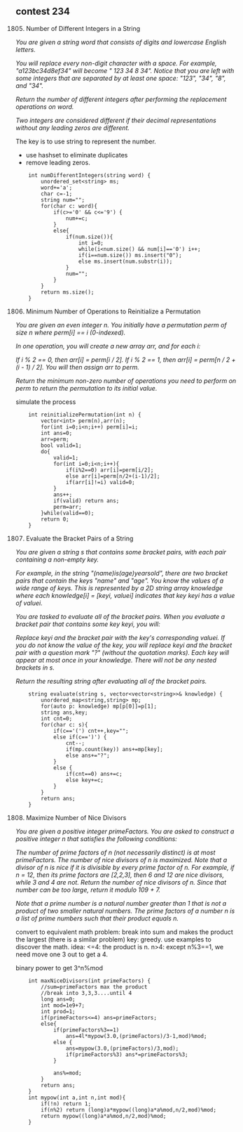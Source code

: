 ## contest 234

1805. Number of Different Integers in a String
<em>
You are given a string word that consists of digits and lowercase English letters.

You will replace every non-digit character with a space. For example, "a123bc34d8ef34" will become " 123  34 8  34". Notice that you are left with some integers that are separated by at least one space: "123", "34", "8", and "34".

Return the number of different integers after performing the replacement operations on word.

Two integers are considered different if their decimal representations without any leading zeros are different.
</em>

The key is to use string to represent the number.
- use hashset to eliminate duplicates
- remove leading zeros.

```
    int numDifferentIntegers(string word) {
        unordered_set<string> ms;
        word+='a';
        char c=-1;
        string num="";
        for(char c: word){
            if(c>='0' && c<='9') {
                num+=c;
            }
            else{
                if(num.size()){
                    int i=0;
                    while(i<num.size() && num[i]=='0') i++;
                    if(i==num.size()) ms.insert("0");
                    else ms.insert(num.substr(i));
                }
                num="";
            }
        }
        return ms.size();
    }
```

1806. Minimum Number of Operations to Reinitialize a Permutation
<em>
You are given an even integer n​​​​​​. You initially have a permutation perm of size n​​ where perm[i] == i​ (0-indexed)​​​​.

In one operation, you will create a new array arr, and for each i:

If i % 2 == 0, then arr[i] = perm[i / 2].
If i % 2 == 1, then arr[i] = perm[n / 2 + (i - 1) / 2].
You will then assign arr​​​​ to perm.

Return the minimum non-zero number of operations you need to perform on perm to return the permutation to its initial value.
</em>

simulate the process

```
    int reinitializePermutation(int n) {
        vector<int> perm(n),arr(n);
        for(int i=0;i<n;i++) perm[i]=i;
        int ans=0;
        arr=perm;
        bool valid=1;
        do{
            valid=1;
            for(int i=0;i<n;i++){
                if(i%2==0) arr[i]=perm[i/2];
                else arr[i]=perm[n/2+(i-1)/2];
                if(arr[i]!=i) valid=0;
            }
            ans++;
            if(valid) return ans;
            perm=arr;
        }while(valid==0);
        return 0;
    }
```

1807. Evaluate the Bracket Pairs of a String
<em>
You are given a string s that contains some bracket pairs, with each pair containing a non-empty key.

For example, in the string "(name)is(age)yearsold", there are two bracket pairs that contain the keys "name" and "age".
You know the values of a wide range of keys. This is represented by a 2D string array knowledge where each knowledge[i] = [keyi, valuei] indicates that key keyi has a value of valuei.

You are tasked to evaluate all of the bracket pairs. When you evaluate a bracket pair that contains some key keyi, you will:

Replace keyi and the bracket pair with the key's corresponding valuei.
If you do not know the value of the key, you will replace keyi and the bracket pair with a question mark "?" (without the quotation marks).
Each key will appear at most once in your knowledge. There will not be any nested brackets in s.

Return the resulting string after evaluating all of the bracket pairs.
</em>

```
    string evaluate(string s, vector<vector<string>>& knowledge) {
        unordered_map<string,string> mp;
        for(auto p: knowledge) mp[p[0]]=p[1];
        string ans,key;
        int cnt=0;
        for(char c: s){
            if(c=='(') cnt++,key="";
            else if(c==')') {
                cnt--;
                if(mp.count(key)) ans+=mp[key];
                else ans+="?";
            }
            else {
                if(cnt==0) ans+=c;
                else key+=c;
            }
        }
        return ans;
    }
```

1808. Maximize Number of Nice Divisors
<em>
You are given a positive integer primeFactors. You are asked to construct a positive integer n that satisfies the following conditions:

The number of prime factors of n (not necessarily distinct) is at most primeFactors.
The number of nice divisors of n is maximized. Note that a divisor of n is nice if it is divisible by every prime factor of n. For example, if n = 12, then its prime factors are [2,2,3], then 6 and 12 are nice divisors, while 3 and 4 are not.
Return the number of nice divisors of n. Since that number can be too large, return it modulo 109 + 7.

Note that a prime number is a natural number greater than 1 that is not a product of two smaller natural numbers. The prime factors of a number n is a list of prime numbers such that their product equals n.

 
</em>
convert to equivalent math problem: break into sum and makes the product the largest (there is a similar problem)
key: greedy. use examples to discover the math. 
idea: 
<=4: the product is n.
n>4: except n%3==1, we need move one 3 out to get a 4.

binary power to get 3^n%mod

```
    int maxNiceDivisors(int primeFactors) {
        //sum=primeFactors max the product
        //break into 3,3,3....until 4
        long ans=0;
        int mod=1e9+7;
        int prod=1;
        if(primeFactors<=4) ans=primeFactors;
        else{
            if(primeFactors%3==1)
                ans=4l*mypow(3.0,(primeFactors)/3-1,mod)%mod;
            else {
                ans=mypow(3.0,(primeFactors)/3,mod);
                if(primeFactors%3) ans*=primeFactors%3;
            }
            
            ans%=mod;
        }
        return ans;
    }
    int mypow(int a,int n,int mod){
        if(!n) return 1;
        if(n%2) return (long)a*mypow((long)a*a%mod,n/2,mod)%mod;
        return mypow((long)a*a%mod,n/2,mod)%mod;
    }
```

	

